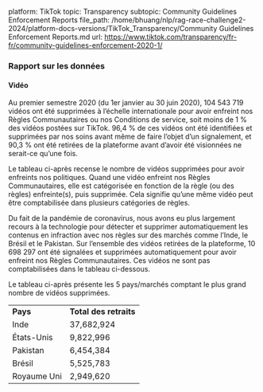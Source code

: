 platform: TikTok
topic: Transparency
subtopic: Community Guidelines Enforcement Reports
file_path: /home/bhuang/nlp/rag-race-challenge2-2024/platform-docs-versions/TikTok_Transparency/Community Guidelines Enforcement Reports.md
url: https://www.tiktok.com/transparency/fr-fr/community-guidelines-enforcement-2020-1/


### Rapport sur les données

#### Vidéo

Au premier semestre 2020 (du 1er janvier au 30 juin 2020), 104 543 719 vidéos ont été supprimées à l’échelle internationale pour avoir enfreint nos Règles Communautaires ou nos Conditions de service, soit moins de 1 % des vidéos postées sur TikTok. 96,4 % de ces vidéos ont été identifiées et supprimées par nos soins avant même de faire l’objet d’un signalement, et 90,3 % ont été retirées de la plateforme avant d’avoir été visionnées ne serait-ce qu’une fois.

Le tableau ci-après recense le nombre de vidéos supprimées pour avoir enfreints nos politiques. Quand une vidéo enfreint nos Règles Communautaires, elle est catégorisée en fonction de la règle (ou des règles) enfreinte(s), puis supprimée. Cela signifie qu’une même vidéo peut être comptabilisée dans plusieurs catégories de règles.

Du fait de la pandémie de coronavirus, nous avons eu plus largement recours à la technologie pour détecter et supprimer automatiquement les contenus en infraction avec nos règles sur des marchés comme l’Inde, le Brésil et le Pakistan. Sur l’ensemble des vidéos retirées de la plateforme, 10 698 297 ont été signalées et supprimées automatiquement pour avoir enfreint nos Règles Communautaires. Ces vidéos ne sont pas comptabilisées dans le tableau ci-dessous.

Le tableau ci-après présente les 5 pays/marchés comptant le plus grand nombre de vidéos supprimées.

|     |     |
| --- | --- |
| **Pays** | **Total des retraits** |
| Inde | 37,682,924 |
| États-Unis | 9,822,996 |
| Pakistan | 6,454,384 |
| Brésil | 5,525,783 |
| Royaume Uni | 2,949,620 |